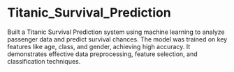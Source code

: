# Titanic_Survival_Prediction
Built a Titanic Survival Prediction system using machine learning to analyze passenger data and predict survival chances. The model was trained on key features like age, class, and gender, achieving high accuracy. It demonstrates effective data preprocessing, feature selection, and classification techniques.
